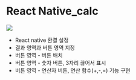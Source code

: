 # React Native_calc

![](https://velog.velcdn.com/images/anjigu/post/89e0a19f-a405-4c3f-9824-c52d28af598c/image.png)

* React native 환결 설정
* 결과 영역과 버튼 영역 지정
* 버튼 영역 - 버튼 배치
* 버튼 영역 - 숫자 버튼, 3자리 끊어서 표시
* 버튼 영역 - 연산자 버튼, 연산 함수(+,-,=) 기능 구현
